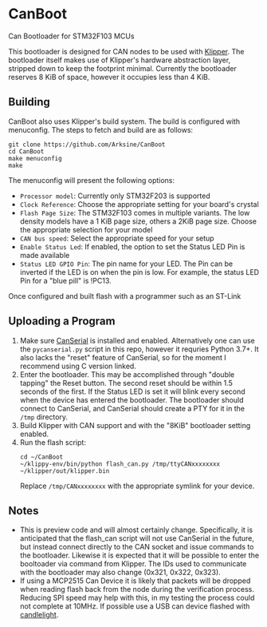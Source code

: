 # CanBoot
 Can Bootloader for STM32F103 MCUs

 This bootloader is designed for CAN nodes to be used with
 [Klipper](https://github.com/KevinOConnor/klipper).  The bootloader
 itself makes use of Klipper's hardware abstraction layer, stripped
 down to keep the footprint minimal.  Currently the bootloader
 reserves 8 KiB of space, however it occupies less than 4 KiB.


## Building

CanBoot also uses Klipper's build system.  The build is configured
with menuconfig.  The steps to fetch and build are as follows:
```
git clone https://github.com/Arksine/CanBoot
cd CanBoot
make menuconfig
make
```

The menuconfig will present the following options:
- `Processor model`: Currently only STM32F203 is supported
- `Clock Reference`: Choose the appropriate setting for your board's crystal
- `Flash Page Size`: The STM32F103 comes in multiple variants.  The low
  density models have a 1 KiB page size, others a 2KiB page size.  Choose
  the appropriate selection for your model
- `CAN bus speed`: Select the appropriate speed for your setup
- `Enable Status Led`: If enabled, the option to set the Status LED Pin is
  made available
- `Status LED GPIO Pin`:  The pin name for your LED.  The Pin can be inverted
  if the LED is on when the pin is low.  For example, the status LED Pin for a
  "blue pill" is !PC13.

Once configured and built flash with a programmer such as an ST-Link

## Uploading a Program

1) Make sure [CanSerial](https://github.com/bondus/CanSerial) is installed and
   enabled. Alternatively one can use the `pycanserial.py` script in this repo,
   however it requries Python 3.7+.  It also lacks the "reset" feature of
   CanSerial, so for the moment I recommend using C version linked.
2) Enter the bootloader.  This may be accomplished through "double tapping" the
   Reset button.  The second reset should be within 1.5 seconds of the first.
   If the Status LED is set it will blink every second when the device has
   entered the bootloader.  The bootloader should connect to CanSerial, and
   CanSerial should create a PTY for it in the `/tmp` directory.
3) Build Klipper with CAN support and with the "8KiB" bootloader setting enabled.
4) Run the flash script:
   ```
   cd ~/CanBoot
   ~/klippy-env/bin/python flash_can.py /tmp/ttyCANxxxxxxxx ~/klipper/out/klipper.bin
   ```
   Replace `/tmp/CANxxxxxxxx` with the appropriate symlink for your device.

## Notes
- This is preview code and will almost certainly change.  Specifically, it is
  anticipated that the flash_can script will not use CanSerial in the future,
  but instead connect directly to the CAN socket and issue commands to the
  bootloader.  Likewise it is expected that it will be possible to enter the
  booltoader via command from Klipper.  The IDs used to communicate with the
  bootloader may also change (0x321, 0x322, 0x323).
- If using a MCP2515 Can Device it is likely that packets will be dropped when
  reading flash back from the node during the verification process.  Reducing
  SPI speed may help with this, in my testing the process could not complete
  at 10MHz.  If possible use a USB can device flashed with
  [candlelight](https://github.com/candle-usb/candleLight_fw).

